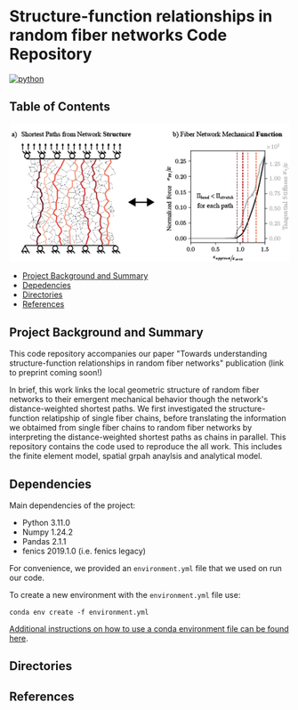 # Structure-function relationships in random fiber networks Code Repository

[![python](https://img.shields.io/badge/python-3.11-blue.svg)](https://www.python.org/)

## Table of Contents

<p align="center">
  <img src="abstract.png" alt="Abstract"/>
</p>

* [Project Background and Summary](#summary)
* [Depedencies](#dependencies)
* [Directories](#directories)
* [References](#reference)

## Project Background and Summary <a name="summary"></a>

This code repository accompanies our paper "Towards understanding structure-function relationships in random fiber networks" publication (link to preprint coming soon!)

In brief, this work links the local geometric structure of random fiber networks to their emergent mechanical behavior though the network's distance-weighted shortest paths. We first investigated the structure-function relatipship of single fiber chains, before translating the information we obtaimed from single fiber chains to random fiber networks by interpreting the distance-weighted shortest paths as chains in parallel. This repository contains the code used to reproduce the all work. This includes the finite element model, spatial grpah anaylsis and analytical model. 

## Dependencies <a name="dependencies"></a>
Main dependencies of the project:

* Python 3.11.0
* Numpy 1.24.2
* Pandas 2.1.1
* fenics 2019.1.0 (i.e. fenics legacy)

For convenience, we provided an ``environment.yml`` file that we used on run our code. 

To create a new environment with the ``environment.yml`` file use:

```
conda env create -f environment.yml
```

[Additional instructions on how to use a conda environment file can be found here](https://docs.conda.io/projects/conda/en/latest/user-guide/tasks/manage-environments.html#creating-an-environment-from-an-environment-yml-file). 

## Directories <a name="directories"></a>


## References <a name="reference"></a>

  


  
